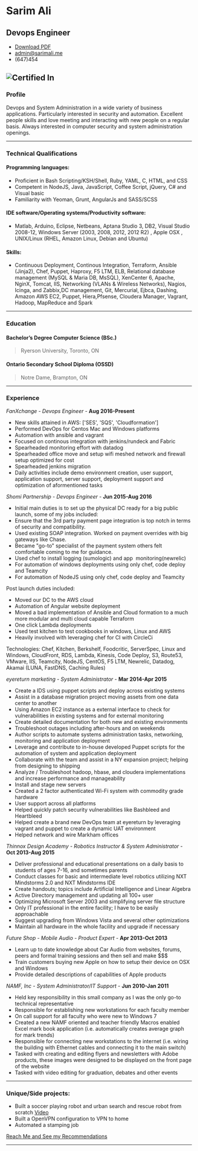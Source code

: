 # Sarim Ali

## Devops Engineer

- [Download PDF](resume.pdf)  
- [admin@sarimali.me](https://ca.linkedin.com/in/sarim-ali-32b28b15)  
- (647)454

![Certified In](http://sarimali.me/certs.png "VMware Certs")
------

### Profile
Devops and System Administration in a wide variety of business applications. Particularly interested in security and automation. Excellent people skills and love meeting and interacting with new people on a regular basis. Always interested in computer security and system administration openings.

------

### Technical Qualifications
#### Programming languages:
* Proficient in Bash Scripting/KSH/Shell, Ruby, YAML, C, HTML, and CSS
* Competent in NodeJS, Java, JavaScript, Coffee Script, jQuery, C# and Visual basic 
* Familiarity with Yeoman, Grunt, AngularJs and SASS/SCSS

#### IDE software/Operating systems/Productivity software:
* Matlab, Arduino, Eclipse, Netbeans, Aptana Studio 3, DB2, Visual Studio 2008-12, Windows Server (2003, 2008, 2012, 2012 R2) , Apple OSX , UNIX/Linux (RHEL, Amazon Linux, Debian and Ubuntu) 

#### Skills:
* Continuous Deployment, Continous Integration, Terraform, Ansible (Jinja2), Chef, Puppet, Haproxy, F5 LTM, ELB,  Relational database management (MySQL & Maria DB, MsSQL), XenCenter 6, Apache, NginX, Tomcat, IIS, Networking (VLANs & Wireless Networks), Nagios, Icinga, and Zabbix,DC management, Git, Mercurial, Ejbca, Dashing, Amazon AWS EC2, Puppet, Hiera,Pfsense, Cloudera Manager, Vagrant, Hadoop, MapReduce and Spark

------

### Education

#### Bachelor’s Degree Computer Science (BSc.)
 > Ryerson University, Toronto, ON

#### Ontario Secondary School Diploma (OSSD)
 > Notre Dame, Brampton, ON

------

### Experience
*FanXchange - Devops Engineer* - __Aug 2016-Present__
  
- New skills attained in AWS: ['SES', 'SQS', 'Cloudformation'] 
- Performed DevOps for Centos Mac and Windows platforms
- Automation with ansible and vagrant
- Focused on continous integration with jenkins/rundeck and Fabric
- Spearheaded monitoring effort with datadog 
- Spearheaded office move and setup wifi meshed network and firewall setup optimized for cost
- Spearheaded jenkins migration
- Daily activities include demo environment creation, user support, application support, server support, deployment support and optimization of aformentioned tasks

*Shomi Partnership - Devops Engineer* - __Jun 2015-Aug 2016__

- Initial main duties is to set up the physical DC ready for a big public launch, some of my jobs included:
 - Ensure that the 3rd party payment page integration is top notch in terms of security and compatibility.
 - Used existing SOAP integration. Worked on payment overrides with big gateways like Chase.
 - Became "go-to" specialist of the payment system others felt comfortable coming to me for guidance.
 - Used chef to install logging (sumologic) and app  monitoring(newrelic)
 - For automation of windows deployments using only chef, code deploy and Teamcity
 - For automation of NodeJS using only chef, code deploy and Teamcity

Post launch duties included:
- Moved our DC to the AWS cloud
- Automation of Angular website deployment
- Moved a bad implementation of Ansible and Cloud formation to a much more modular and multi cloud capable Terraform
- One click Lambda deployments
- Used test kitchen to test cookbooks in windows, Linux and AWS
- Heavily involved with leveraging chef for CI with CircleCi

Technologies: Chef, Kitchen, Berkshelf, Foodcritic, ServerSpec, Linux and Windows, CloudFront, RDS, Lambda, Kinesis, Code Deploy, S3, Route53, VMware, IIS, Teamcity, NodeJS, CentOS, F5 LTM, Newrelic, Datadog, Akamai (LUNA, FastDNS, Caching Rules)

*eyereturn marketing - System Administrator* - __Mar 2014-Apr 2015__

- Create a IDS using puppet scripts and deploy across existing systems
- Assist in a database migration project moving assets from one data center to another
- Using Amazon EC2 instance as a external interface to check for vulnerabilities in existing systems and for external monitoring
- Create detailed documentation for both new and existing environments
- Troubleshoot outages including after-hours and on weekends
- Author scripts to automate systems administration tasks, networking, monitoring and application deployment
- Leverage and contribute to in-house developed Puppet scripts for the automation of system and application deployment
- Collaborate with the team and assist in a NY expansion project; helping from designing to shipping
- Analyze / Troubleshoot hadoop, hbase, and cloudera implementations and increase performance and manageability 
- Install and stage new servers
- Created a 2 factor authenticated Wi-Fi system with commodity grade hardware 
- User support across all platforms
- Helped quickly patch security vulnerabilities like Bashbleed and Heartbleed
- Helped create a brand new DevOps team at eyereturn by leveraging vagrant and puppet to create a dynamic UAT environment
- Helped network and wire Markham offices

*Thinnox Design Academy - Robotics Instructor & System Administrator* - __Oct 2013-Aug 2015__

- Deliver professional and educational presentations on a daily basis to students of ages 7-16, and sometimes parents
- Conduct classes for basic and intermediate level robotics utilizing NXT Mindstorms 2.0 and NXT Mindstorms IDE
- Create handouts; topics include Artificial Intelligence and Linear Algebra
- Active Directory management and updating all 100+ user 
- Optimizing Microsoft Server 2003 and simplifying server file structure
- Only IT professional in the entire facility; I have to be easily approachable
- Suggest upgrading from Windows Vista and several other optimizations
- Maintain all hardware in the whole facility and upgrade if necessary

*Future Shop - Mobile Audio - Product Expert* - __Apr 2013-Oct 2013__

- Learn up to date knowledge about Car Audio from websites, forums, peers and formal training sessions and then sell and make $$$
- Train customers buying new Apple  on how to setup their device on OSX and Windows
- Provide detailed descriptions of capabilities of Apple products

*NAMF, Inc - System Administrator/IT Support* - __Jun 2010-Jan 2011__

- Held key responsibility in this small company as I was the only go-to technical representative
- Responsible for establishing new workstations for each faculty member
- On call support for all faculty who were new to Windows 7
- Created a new NAMF oriented and teacher friendly Macros enabled Excel mark book application (i.e. automatically creates average graph for mark trends) 
- Responsible for connecting new workstations to the internet (i.e. wiring the building with Ethernet cables and connecting it to the main switch)
- Tasked with creating and editing flyers and newsletters with Adobe products, these images were designed to be displayed on the front page of the website 
- Tasked with video editing for graduation, debates and other events

------

### Unique/Side projects:
- Built a soccer playing robot and urban search and rescue robot from scratch 
  [Video](https://goo.gl/photos/dHMK8Xim62EoCUfB8 "Robot with orange tracked wheels is mine")
- Built a OpenVPN configuration to VPN to home
- Automated a stamping job

[Reach Me and See my Recommendations](https://ca.linkedin.com/in/sarim-ali-32b28b15)

------
